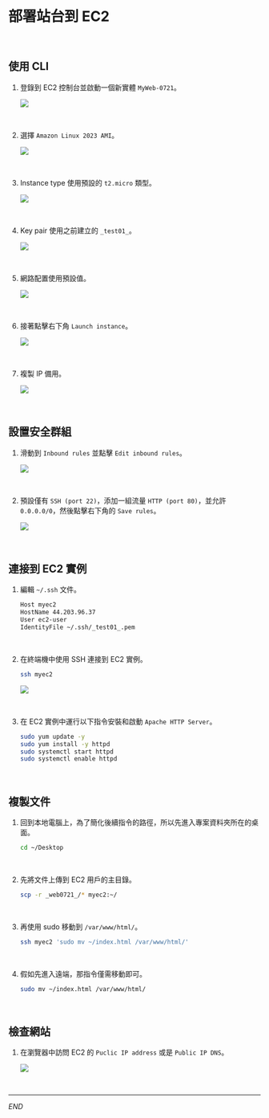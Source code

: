 # 部署站台到 EC2

<br>

## 使用 CLI

1. 登錄到 EC2 控制台並啟動一個新實體 `MyWeb-0721`。

    ![](images/img_22.png)

<br>

2. 選擇 `Amazon Linux 2023 AMI`。

    ![](images/img_23.png)

<br>

3. Instance type 使用預設的 `t2.micro` 類型。

    ![](images/img_24.png)

<br>

4. Key pair 使用之前建立的 `_test01_`。

    ![](images/img_27.png)

<br>

5. 網路配置使用預設值。

    ![](images/img_25.png)

<br>

6. 接著點擊右下角 `Launch instance`。

    ![](images/img_26.png)

<br>

7. 複製 IP 備用。

    ![](images/img_30.png)

<br>

## 設置安全群組

1. 滑動到 `Inbound rules` 並點擊 `Edit inbound rules`。

    ![](images/img_28.png)

<br>

2. 預設僅有 `SSH (port 22)`，添加一組流量 `HTTP (port 80)`，並允許 `0.0.0.0/0`，然後點擊右下角的 `Save rules`。

    ![](images/img_29.png)

<br>

## 連接到 EC2 實例

1. 編輯 `~/.ssh` 文件。

    ```bash
    Host myec2
    HostName 44.203.96.37
    User ec2-user
    IdentityFile ~/.ssh/_test01_.pem
    ```

<br>

2. 在終端機中使用 SSH 連接到 EC2 實例。

    ```bash
    ssh myec2
    ```

    ![](images/img_31.png)

<br>

3. 在 EC2 實例中運行以下指令安裝和啟動 `Apache HTTP Server`。

    ```bash
    sudo yum update -y
    sudo yum install -y httpd
    sudo systemctl start httpd
    sudo systemctl enable httpd
    ```

<br>

## 複製文件

1. 回到本地電腦上，為了簡化後續指令的路徑，所以先進入專案資料夾所在的桌面。

    ```bash
    cd ~/Desktop
    ```

<br>

2. 先將文件上傳到 EC2 用戶的主目錄。

    ```bash
    scp -r _web0721_/* myec2:~/
    ```

<br>

3. 再使用 sudo 移動到 `/var/www/html/`。

    ```bash
    ssh myec2 'sudo mv ~/index.html /var/www/html/'
    ```

<br>

4. 假如先進入遠端，那指令僅需移動即可。

    ```bash
    sudo mv ~/index.html /var/www/html/
    ```

<br>

## 檢查網站

1. 在瀏覽器中訪問 EC2 的 `Puclic IP address` 或是 `Public IP DNS`。

    ![](images/img_32.png)

<br>

___

_END_